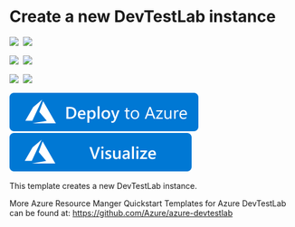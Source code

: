 # Create a new DevTestLab instance

<IMG SRC="https://azurequickstartsservice.blob.core.windows.net/badges/101-dtl-create-lab/PublicLastTestDate.svg" />&nbsp;
<IMG SRC="https://azurequickstartsservice.blob.core.windows.net/badges/101-dtl-create-lab/PublicDeployment.svg" />&nbsp;

<IMG SRC="https://azurequickstartsservice.blob.core.windows.net/badges/101-dtl-create-lab/FairfaxLastTestDate.svg" />&nbsp;
<IMG SRC="https://azurequickstartsservice.blob.core.windows.net/badges/101-dtl-create-lab/FairfaxDeployment.svg" />&nbsp;

<IMG SRC="https://azurequickstartsservice.blob.core.windows.net/badges/101-dtl-create-lab/BestPracticeResult.svg" />&nbsp;
<IMG SRC="https://azurequickstartsservice.blob.core.windows.net/badges/101-dtl-create-lab/CredScanResult.svg" />&nbsp;

<a href="https://portal.azure.com/#create/Microsoft.Template/uri/https%3A%2F%2Fraw.githubusercontent.com%2Fazure%2Fazure-quickstart-templates%2Fmaster%2F101-dtl-create-lab%2Fazuredeploy.json" target="_blank">
    <img src="https://raw.githubusercontent.com/Azure/azure-quickstart-templates/master/1-CONTRIBUTION-GUIDE/images/deploytoazure.svg?sanitize=true"/>
</a>
<a href="http://armviz.io/#/?load=https%3A%2F%2Fraw.githubusercontent.com%2FAzure%2Fazure-quickstart-templates%2Fmaster%2F101-dtl-create-lab%2Fazuredeploy.json" target="_blank">
    <img src="https://raw.githubusercontent.com/Azure/azure-quickstart-templates/master/1-CONTRIBUTION-GUIDE/images/visualizebutton.svg?sanitize=true"/>
</a>

This template creates a new DevTestLab instance.

More Azure Resource Manger Quickstart Templates for Azure DevTestLab can be found at: https://github.com/Azure/azure-devtestlab 

